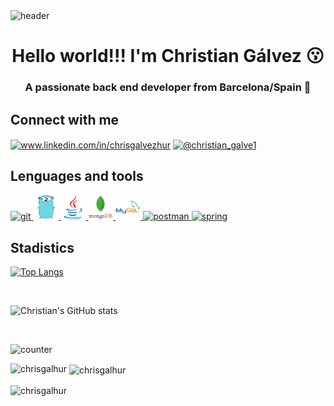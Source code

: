 <img src="https://www.avisto.com/wp-content/uploads/2019/11/java-developer.jpg" alt="header" border="0" />


<h1 align="center">Hello world!!! I'm Christian Gálvez 😗</h1>
<h3 align="center">A passionate back end developer from Barcelona/Spain 🌆</h3>

## Connect with me
<p align="left">
<a href="https://linkedin.com/in/chrisgalvezhur" target="blank"><img align="center" src="https://raw.githubusercontent.com/rahuldkjain/github-profile-readme-generator/master/src/images/icons/Social/linked-in-alt.svg" alt="www.linkedin.com/in/chrisgalvezhur" height="30" width="40" /></a>
<a href="https://www.hackerrank.com/christian_galve1?hr_r=1" target="blank"><img align="center" src="https://raw.githubusercontent.com/rahuldkjain/github-profile-readme-generator/master/src/images/icons/Social/hackerrank.svg" alt="@christian_galve1" height="30" width="40" /></a>
</p>

## Lenguages and tools
<p align="left"> <a href="https://git-scm.com/" target="_blank" rel="noreferrer"> <img src="https://www.vectorlogo.zone/logos/git-scm/git-scm-icon.svg" alt="git" width="40" height="40"/> </a> <a href="https://golang.org" target="_blank" rel="noreferrer"> <img src="https://raw.githubusercontent.com/devicons/devicon/master/icons/go/go-original.svg" alt="go" width="40" height="40"/> </a> <a href="https://www.java.com" target="_blank" rel="noreferrer"> <img src="https://raw.githubusercontent.com/devicons/devicon/master/icons/java/java-original.svg" alt="java" width="40" height="40"/> </a> <a href="https://www.mongodb.com/" target="_blank" rel="noreferrer"> <img src="https://raw.githubusercontent.com/devicons/devicon/master/icons/mongodb/mongodb-original-wordmark.svg" alt="mongodb" width="40" height="40"/> </a> <a href="https://www.mysql.com/" target="_blank" rel="noreferrer"> <img src="https://raw.githubusercontent.com/devicons/devicon/master/icons/mysql/mysql-original-wordmark.svg" alt="mysql" width="40" height="40"/> </a> <a href="https://postman.com" target="_blank" rel="noreferrer"> <img src="https://www.vectorlogo.zone/logos/getpostman/getpostman-icon.svg" alt="postman" width="40" height="40"/> </a> <a href="https://spring.io/" target="_blank" rel="noreferrer"> <img src="https://www.vectorlogo.zone/logos/springio/springio-icon.svg" alt="spring" width="40" height="40"/> </a> </p>

## Stadistics

[![Top Langs](https://github-readme-stats.vercel.app/api/top-langs/?username=ChrisGalHur&layout=compact)](https://github.com/ChrisGalHur/github-readme-stats)

<br>

![Christian's GitHub stats](https://github-readme-stats.vercel.app/api?username=ChrisGalHur&show_icons=true&theme=dark)

<br>

![counter]([https://](https://github.com/ChrisGalHur).m.pipedream.net)

<p><img align="left" src="https://github-readme-stats.vercel.app/api/top-langs?username=chrisgalhur&show_icons=true&locale=en&layout=compact" alt="chrisgalhur" /></p>

<p>&nbsp;<img align="center" src="https://github-readme-stats.vercel.app/api?username=chrisgalhur&show_icons=true&locale=en" alt="chrisgalhur" /></p>

<p><img align="center" src="https://github-readme-streak-stats.herokuapp.com/?user=chrisgalhur&" alt="chrisgalhur" /></p>

